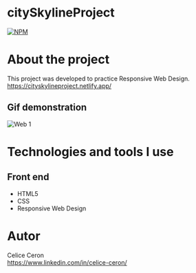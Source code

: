 # citySkylineProject
[![NPM](https://img.shields.io/npm/l/react)](https://github.com/celiceceron/citySkylineProject/blob/master/licence)

# About the project
This project was developed to practice Responsive Web Design. <br>
https://cityskylineproject.netlify.app/

## Gif demonstration
![Web 1](https://github.com/celiceceron/citySkylineProject/blob/cafb15a6d839370fc246265d4d2d314bb35e8f5f/City%20Skyline.gif)

# Technologies and tools I use
## Front end
- HTML5
- CSS
- Responsive Web Design

# Autor
Celice Ceron <br>
https://www.linkedin.com/in/celice-ceron/
